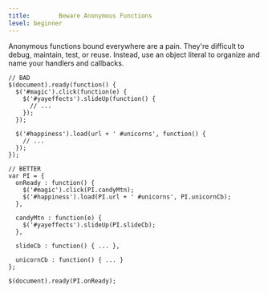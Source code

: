 ```yaml
---
title:        Beware Anonymous Functions
level: beginner
---
```


Anonymous functions bound everywhere are a pain. They're difficult to debug,
maintain, test, or reuse. Instead, use an object literal to organize and name
your handlers and callbacks.
```
// BAD
$(document).ready(function() {
  $('#magic').click(function(e) {
    $('#yayeffects').slideUp(function() {
      // ...
    });
  });

  $('#happiness').load(url + ' #unicorns', function() {
    // ...
  });
});

// BETTER
var PI = {
  onReady : function() {
    $('#magic').click(PI.candyMtn);
    $('#happiness').load(PI.url + ' #unicorns', PI.unicornCb);
  },

  candyMtn : function(e) {
    $('#yayeffects').slideUp(PI.slideCb);
  },

  slideCb : function() { ... },

  unicornCb : function() { ... }
};

$(document).ready(PI.onReady);
```